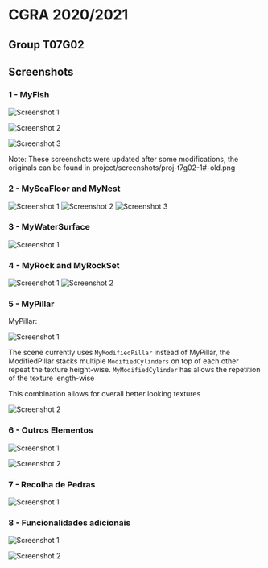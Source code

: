 # CGRA 2020/2021

## Group T07G02

## Screenshots

### 1 - MyFish


![Screenshot 1](project/screenshots/proj-t7g02-1a.png)

![Screenshot 2](project/screenshots/proj-t7g02-1b.png)

![Screenshot 3](project/screenshots/proj-t7g02-1c.png)

Note: These screenshots were updated after some modifications, the originals can be found in project/screenshots/proj-t7g02-1#-old.png


### 2 - MySeaFloor and MyNest

![Screenshot 1](project/screenshots/proj-t7g02-2a.png)
![Screenshot 2](project/screenshots/proj-t7g02-2b.png)
![Screenshot 3](project/screenshots/proj-t7g02-2c.png)

### 3 - MyWaterSurface

![Screenshot 1](project/screenshots/proj-t7g02-3.png)

### 4 - MyRock and MyRockSet

![Screenshot 1](project/screenshots/proj-t7g02-4a.png)
![Screenshot 2](project/screenshots/proj-t7g02-4b.png)

### 5 - MyPillar

MyPillar:

![Screenshot 1](project/screenshots/proj-t7g02-5a.png)

The scene currently uses `MyModifiedPillar` instead of MyPillar, the ModifiedPillar stacks multiple `ModifiedCylinders` on top of each other repeat the texture height-wise. `MyModifiedCylinder` has allows the repetition of the texture length-wise

This combination allows for overall better looking textures

![Screenshot 2](project/screenshots/proj-t7g02-5b.png)

### 6 - Outros Elementos

![Screenshot 1](project/screenshots/proj-t7g02-6a.png)

![Screenshot 2](project/screenshots/proj-t7g02-6b.png)

### 7 - Recolha de Pedras

![Screenshot 1](projects/screenshot/proj-t7g02-7.png)

### 8 - Funcionalidades adicionais

![Screenshot 1](projects/screenshots/proj-t7g02-8a.png)

![Screenshot 2](projects/screenshots/proj-t7g02-8b.gif)
